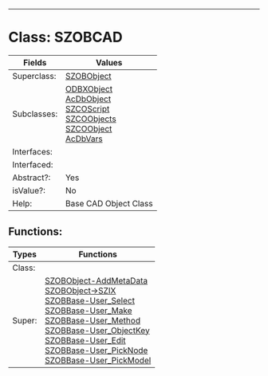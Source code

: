 ---------

# Class:	SZOBCAD

| Fields | Values |
| --------- | --------- |
| Superclass: | [SZOBObject](SZOBObject.html) |
| Subclasses: | [ODBXObject](ODBXObject.html) <br> [AcDbObject](AcDbObject.html) <br> [SZCOScript](SZCOScript.html) <br> [SZCOObjects](SZCOObjects.html) <br> [SZCOObject](SZCOObject.html) <br> [AcDbVars](AcDbVars.html) |
| Interfaces: |  |
| Interfaced: |  |
| Abstract?: | Yes |
| isValue?: | No |
| Help: | Base CAD Object Class |


## Functions:

| Types | Functions |
| --------- | --------- |
| Class: |  |
| Super: | [SZOBObject-AddMetaData](SZOBObject.html) <br> [SZOBObject->SZIX](SZOBObject.html) <br> [SZOBBase-User_Select](SZOBBase.html) <br> [SZOBBase-User_Make](SZOBBase.html) <br> [SZOBBase-User_Method](SZOBBase.html) <br> [SZOBBase-User_ObjectKey](SZOBBase.html) <br> [SZOBBase-User_Edit](SZOBBase.html) <br> [SZOBBase-User_PickNode](SZOBBase.html) <br> [SZOBBase-User_PickModel](SZOBBase.html) |


